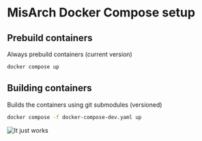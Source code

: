 # MisArch Docker Compose setup

## Prebuild containers
Always prebuild containers (current version)
```sh
docker compose up
```

## Building containers
Builds the containers using git submodules (versioned)
```sh
docker compose -f docker-compose-dev.yaml up
```

![It just works](https://i1.sndcdn.com/artworks-IU11mVyx0uGKwZOA-tnGSZw-t500x500.jpg)